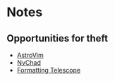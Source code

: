 # Notes

## Opportunities for theft

- [AstroVim](https://github.com/AstroNvim/AstroNvim)
- [NvChad](https://github.com/NvChad)
- [Formatting Telescope](https://github.com/NvChad/base46/blob/master/lua/base46/integrations/telescope.lua)
